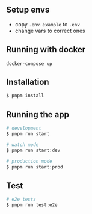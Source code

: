 ## Setup envs
- copy `.env.example` to `.env`
- change vars to correct ones

## Running with docker

```
docker-compose up
```

## Installation

```bash
$ pnpm install
```

## Running the app

```bash
# development
$ pnpm run start

# watch mode
$ pnpm run start:dev

# production mode
$ pnpm run start:prod
```

## Test

```bash
# e2e tests
$ pnpm run test:e2e
```
